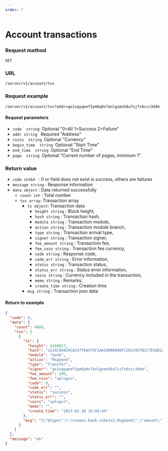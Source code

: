 ```yaml
---
order: 7
---
```


# Account transactions

### Request method
`GET`

### URL
`/server/v1/account/txs`

### Request example

```
/server/v1/account/txs?addr=gx1sqyqeef3ym6q9x7anlgxmxh6u7sjfx6ccc3d4m
```


#### Request parameters
-  `code  string `Optional "0=All 1=Success 2=Failure"
-  `addr string ` Required "Address"
-  `coins  string `Optional "Currency"
-  `begin_time  string `Optional "Start Time"
-  `end_time  string `Optional "End Time"
-  `page  string `Optional "Current number of pages, minimum 1"

### Return value
- `code int64 `  : 0 or field does not exist is success, others are failures
- `message string` : Response information
- `data object` : Data returned successfully
    - `count int` : Total number
    - `txs array`: Transaction array
        - `tx object`: Transaction data
            - `height string` : Block height,
            - `hash string` : Transaction hash,
            - `module string` : Transaction module,
            - `action string` : Transaction module branch,
            - `type string` : Transaction arrival type,
            - `signer string` : Transaction signer,
            - `fee_amount string` : Transaction fee,
            - `fee_coin string` : Transaction fee currency,
            - `code string` : Response code,
            - `code_err string` : Error information,
            - `status string` : Transaction status,
            - `status_err string` : Status error information,
            - `coins string` : Currency included in the transaction,
            - `memo string` : Remarks,
            - `create_time string` : Creation time
        - `msg string` : Transaction json data


#### Return to example
```json
{
  "code": 0,
  "data": {
    "count": 4600,
    "txs": [
      {
        "tx": {
          "height": 8160857,
          "hash": "1214C80429CA33776ACF5F1AA1900EA9EFC20119CFB1C7E5AD22733E89FAA8A4",
          "module": "bank",
          "action": "MsgSend",
          "type": "Transfer",
          "signer": "gx1sqyqeef3ym6q9x7anlgxmxh6u7sjfx6ccc3d4m",
          "fee_amount": 200,
          "fee_coin": "uplugcn",
          "code": 0,
          "code_err": "",
          "status": "success",
          "status_err": "",
          "coins": "uplugcn",
          "memo": "",
          "create_time": "2023-02-10 16:04:44"
        },
        "msg": "{\"@type\":\"/cosmos.bank.v1beta1.MsgSend\",\"amount\":[{\"amount\":\"200000000\",\"denom\":\"uplugcn\"}],\"from_address\":\"gx1sqyqeef3ym6q9x7anlgxmxh6u7sjfx6ccc3d4m\",\"to_address\":\"gx1pu006rclnmkhs3y26v7euxstpr4ftgp5cfkctc\"}"
      }
    ]
  },
  "message": "ok"
}
```